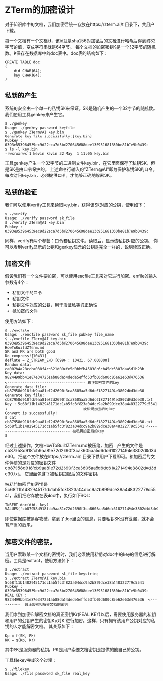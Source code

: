 # ZTerm的加密设计

对于知识库中的文档，我们加密后统一存放在https://zterm.ai/t 目录下，共用户下载。

每一个文档有一个文档id，该id就是sha256对加密后的文档进行哈希后得到的32字节的值，变成字符串就是64字节。 每个文档的加密密钥K是一个32字节的随机数。K保存在数据库中的doc表中。doc表的结构如下：
```
CREATE TABLE doc
(
	did CHAR(64);
	key CHAR(64);
)
```

## 私钥的产生
系统的安全由一个单一的私钥SK来保证。SK是随机产生的一个32字节的随机数。 我们使用工具genkey来产生它。
```
$ ./genkey
Usage: ./genkey password keyfile
$ ./genkey ZTerm@AI key.bin
Generate key file successfully:[key.bin]
Pubkey : 0393e853964539ec9d22eca7d5bd270645608dee136951681330be81b7e9b0439c
$ ls -l key.bin
-rwxrwxrwx 1 kevin kevin 32 May  1 11:05 key.bin
```
工具genkey产生一个32字节的二进制文件key.bin，在它里面保存了私钥SK。但是SK是由口令保护的。 上述命令行输入的"ZTerm@AI"即为保护私钥SK的口令。 每次访问key.bin，必须提供口令，才能够正确地解密SK。

## 私钥的验证
我们可以使用verify工具来读取key.bin，获得该SK对应的公钥，使用如下：
```
$ ./verify
Usage: ./verify password sk_file
$ ./verify ZTerm@AI key.bin
Pubkey : 0393e853964539ec9d22eca7d5bd270645608dee136951681330be81b7e9b0439c
```
同样，verify有两个参数：口令和私钥文件。读取后，显示该私钥对应的公钥。 你可以看到verify显示的公钥和genkey显示的公钥是完全一样的，说明读取正确。

## 加密文件
假设我们有一个文件要加密，可以使用encfile工具来对它进行加密。enfile的输入参数有4个：
- 私钥文件的口令
- 私钥文件
- 私钥文件对应的公钥，用于验证私钥的正确性
- 被加密的文件

使用方法如下：
```
$ ./encfile
Usage: ./encfile password sk_file pubkey file_name
$ ./encfile ZTerm@AI key.bin 0393e853964539ec9d22eca7d5bd270645608dee136951681330be81b7e9b0439c HowToBuildZTerm.md
SK and PK are both good
Do compress![10431]
deflate = Z_STREAM_END [6996 : 10431, 67.000000]
Random data:
ca002b4a28ccba038f4cc621d09efe5d0bbfb45838b6cb45dc3307daa5d1b23b
Key data:
9824499bb41e87e347251ab88da54dede5effd53fb00d600c85e62e63d476536     <------------------------------------ 真正加密文件的key
Generate data file: cb87958d918fcb9aa81e72d2690f3ca8605aa5d6dc618271494e3802d0d3de30
Generate key file:  cb87958d918fcb9aa81e72d2690f3ca8605aa5d6dc618271494e3802d0d3de30.txt
Key : 5c68f11b1482945171dc1ab5fc3f823a04dcc9a2b899dce38a448322779c5541 <---------------------------------- 被私钥加密后的key
Convert is successfully!
$ cat cb87958d918fcb9aa81e72d2690f3ca8605aa5d6dc618271494e3802d0d3de30.txt
5c68f11b1482945171dc1ab5fc3f823a04dcc9a2b899dce38a448322779c5541 <---------------------------------- 被私钥加密后的key
$
```
经过上述操作，文档HowToBuildZTerm.md被压缩，加密，产生的文件是cb87958d918fcb9aa81e72d2690f3ca8605aa5d6dc618271494e3802d0d3de30。 把这个文件放在https://zterm.ai/t 目录下供用户下载即可。和加密后的文件伴随的是对应的密钥文件cb87958d918fcb9aa81e72d2690f3ca8605aa5d6dc618271494e3802d0d3de30.txt。 它里面包含了被私钥加密后的文件密钥。

被私钥加密后的密钥是5c68f11b1482945171dc1ab5fc3f823a04dcc9a2b899dce38a448322779c5541，我们把它存放在表doc中，执行如下SQL:
```
INSERT doc(did, key) VALUES('cb87958d918fcb9aa81e72d2690f3ca8605aa5d6dc618271494e3802d0d3de30','5c68f11b1482945171dc1ab5fc3f823a04dcc9a2b899dce38a448322779c5541');
```
即使数据库被黑客攻破，拿到了doc里面的信息，只要私钥SK没有泄漏，就不会有严重的后果。

## 解密文件的密钥。

当用户索取某一个文档的密钥时，我们必须使用私钥对doc中的key的信息进行解密。工具是extract，使用方法如下：
```
$ ./extract
Usage: ./extract password sk_file keystring
$ ./extract ZTerm@AI key.bin 5c68f11b1482945171dc1ab5fc3f823a04dcc9a2b899dce38a448322779c5541
Pubkey : 0393e853964539ec9d22eca7d5bd270645608dee136951681330be81b7e9b0439c
REAL KEY : 9824499bb41e87e347251ab88da54dede5effd53fb00d600c85e62e63d476536  <----------  真正加密和解密文档的密钥
```

我们拿到加密和解密文档的真正密钥Kr(REAL KEY)以后，需要使用服务器的私钥和用户的公钥产生的密钥Kp对Kr进行加密。这样，只有拥有该用户公钥对应的私钥的人才能解密文档。 其关系如下：
```
Kp = f(SK, PK)
KK = g(Kp, Kr)
```
其中SK是服务器的私钥，PK是用户索要文档密钥是提供的他自己的公钥。

工具filekey完成这个过程：
```
$ ./filekey
Usage: ./file password sk_file real_key
```



